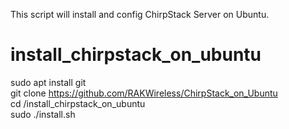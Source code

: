 
This script will install and config ChirpStack Server on Ubuntu.
# install_chirpstack_on_ubuntu

sudo apt install git  
git clone https://github.com/RAKWireless/ChirpStack_on_Ubuntu  
cd /install_chirpstack_on_ubuntu  
sudo ./install.sh  
